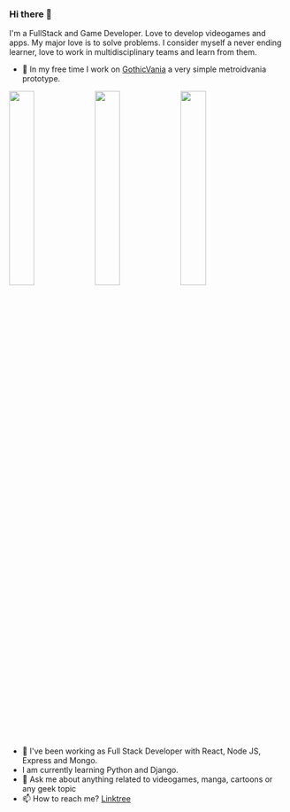 ### Hi there 👋

I'm a FullStack and Game Developer. Love to develop videogames and apps. My major love is to solve problems.
I consider myself a never ending learner, love to work in multidisciplinary teams and learn from them.
- 🔭 In my free time I work on [GothicVania](https://fatcatgamestudio.itch.io/gothicvania) a very simple metroidvania prototype.

<img src="https://i.imgur.com/ybNQAkq.png" width="30%"></img> <img src="https://i.imgur.com/Xd8sMdn.png" width="30%"></img> <img src="https://i.imgur.com/ArUXuIC.png" width="30%"></img> 



- 🌱 I've been working as Full Stack Developer with React, Node JS, Express and Mongo.
- I am currently learning Python and Django.
- 💬 Ask me about anything related to videogames, manga, cartoons or any geek topic
- 📫 How to reach me? [Linktree](https://linktr.ee/aldhairvera)
<!--
**BurningAl15/BurningAl15** is a ✨ _special_ ✨ repository because its `README.md` (this file) appears on your GitHub profile.

<img src="https://i.imgur.com/ybNQAkq.png" width="533" height="300"/>
<img src="https://i.imgur.com/Xd8sMdn.png" width="533" height="300"/>
<img src="https://i.imgur.com/ArUXuIC.png" width="533" height="300"/>

Here are some ideas to get you started:

- 🔭 I’m currently working on ...
- 🌱 I’m currently learning ...
- 👯 I’m looking to collaborate on ...
- 🤔 I’m looking for help with ...
- 💬 Ask me about ...
- 📫 How to reach me: ...
- 😄 Pronouns: ...
- ⚡ Fun fact: ...
-->
